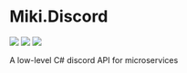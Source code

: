 # Miki.Discord
[![](https://img.shields.io/nuget/dt/Miki.Discord.svg)](https://www.nuget.org/packages/Miki.Discord)
[![](https://img.shields.io/discord/259343729586864139.svg?logo=discord)](https://discord.gg/XpG4kwE)
[![](https://img.shields.io/travis/mikibot/miki.discord.svg?longCache=truee)](https://miki.ai)

A low-level C# discord API for microservices
